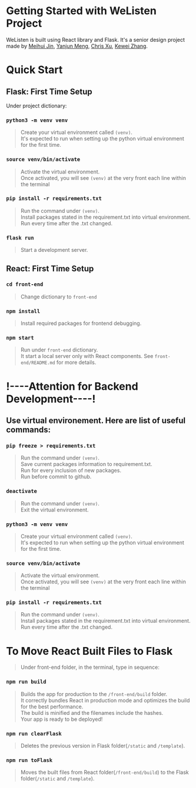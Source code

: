 # Getting Started with WeListen Project

WeListen is built using React library and Flask. It's a senior design project made by [Meihui Jin](https://github.com/MikoJin99), [Yanjun Meng](https://github.com/ymeng1834), [Chris Xu](https://github.com/chrisxhhh/), [Kewei Zhang](https://github.com/jeffzhkw/).

# Quick Start

## Flask: First Time Setup

Under project dictionary:

### `python3 -m venv venv`

> Create your virtual environment called `(venv)`.\
> It's expected to run when setting up the python virtual environment for the first time.

### `source venv/bin/activate `

> Activate the virtual environment. \
> Once activated, you will see `(venv)` at the very front each line within the terminal

### `pip install -r requirements.txt`

> Run the command under `(venv)`.\
> Install packages stated in the requirement.txt into virtual environment.\
> Run every time after the .txt changed.

### `flask run`

> Start a development server.

## React: First Time Setup

### `cd front-end`

> Change dictionary to `front-end`

### `npm install`

> Install required packages for frontend debugging.

### `npm start`

> Run under `front-end` dictionary.\
> It start a local server only with React components.
> See `front-end/README.md` for more details.

# !----Attention for Backend Development----!

## Use virtual environement. Here are list of useful commands:

### `pip freeze > requirements.txt`

> Run the command under `(venv)`.\
> Save current packages information to requirement.txt.\
> Run for every inclusion of new packages.\
> Run before commit to github.

### `deactivate`

> Run the command under `(venv)`.\
> Exit the virtual environment.

### `python3 -m venv venv`

> Create your virtual environment called `(venv)`.\
> It's expected to run when setting up the python virtual environment for the first time.

### `source venv/bin/activate `

> Activate the virtual environment. \
> Once activated, you will see `(venv)` at the very front each line within the terminal

### `pip install -r requirements.txt`

> Run the command under `(venv)`.\
> Install packages stated in the requirement.txt into virtual environment.\
> Run every time after the .txt changed.

# To Move React Built Files to Flask

> Under front-end folder, in the terminal, type in sequence:

### `npm run build`

> Builds the app for production to the `/front-end/build` folder.\
> It correctly bundles React in production mode and optimizes the build for the best performance.\
> The build is minified and the filenames include the hashes.\
> Your app is ready to be deployed!

### `npm run clearFlask`

> Deletes the previous version in Flask folder(`/static` and `/template`).

### `npm run toFlask`

> Moves the built files from React folder(`/front-end/build`) to the Flask folder(`/static` and `/template`).

